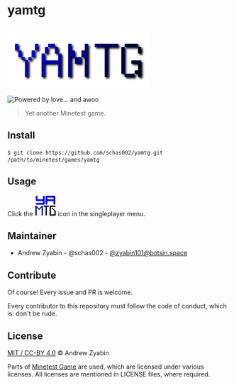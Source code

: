 # yamtg

![YAMTG](menu/header.png)

![Powered by love... and awoo](https://img.shields.io/badge/powered_by_love...-and_awoo-ff69b4.svg)

> Yet another Minetest game.

## Install

```
$ git clone https://github.com/schas002/yamtg.git /path/to/minetest/games/yamtg
```

## Usage

Click the ![YAMTG](menu/icon.png) icon in the singleplayer menu.

## Maintainer

- Andrew Zyabin - @schas002 - [@zyabin101@botsin.space](https://botsin.space/@zyabin101)

## Contribute

Of course! Every issue and PR is welcome.

Every contributor to this repository must follow the code of conduct, which is: don't be rude.

## License

[MIT / CC-BY 4.0](LICENSE) &copy; Andrew Zyabin

Parts of [Minetest Game](https://github.com/minetest/minetest_game) are used, which are licensed under various licenses. All licenses are mentioned in LICENSE files, where required.